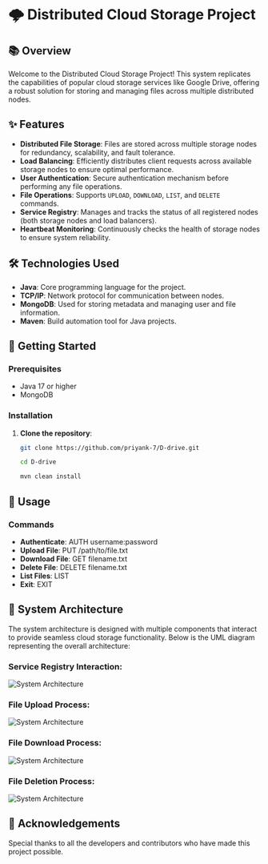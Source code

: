 # 🌩️ Distributed Cloud Storage Project

## 📚 Overview

Welcome to the Distributed Cloud Storage Project! This system replicates the capabilities of popular cloud storage services like Google Drive, offering a robust solution for storing and managing files across multiple distributed nodes.

## ✨ Features

- **Distributed File Storage**: Files are stored across multiple storage nodes for redundancy, scalability, and fault tolerance.
- **Load Balancing**: Efficiently distributes client requests across available storage nodes to ensure optimal performance.
- **User Authentication**: Secure authentication mechanism before performing any file operations.
- **File Operations**: Supports `UPLOAD`, `DOWNLOAD`, `LIST`, and `DELETE` commands.
- **Service Registry**: Manages and tracks the status of all registered nodes (both storage nodes and load balancers).
- **Heartbeat Monitoring**: Continuously checks the health of storage nodes to ensure system reliability.

## 🛠️ Technologies Used

- **Java**: Core programming language for the project.
- **TCP/IP**: Network protocol for communication between nodes.
- **MongoDB**: Used for storing metadata and managing user and file information.
- **Maven**: Build automation tool for Java projects.

## 🚀 Getting Started

### Prerequisites

- Java 17 or higher
- MongoDB

### Installation

1. **Clone the repository**:
   ```bash
   git clone https://github.com/priyank-7/D-drive.git
   ```
   ```bash
   cd D-drive
   ```
   ```bash
   mvn clean install
   ```

## 📘 Usage

### Commands

- **Authenticate**: AUTH username:password
- **Upload File**: PUT /path/to/file.txt
- **Download File**: GET filename.txt
- **Delete File**: DELETE filename.txt
- **List Files**: LIST
- **Exit**: EXIT

## 📐 System Architecture

The system architecture is designed with multiple components that interact to provide seamless cloud storage functionality. Below is the UML diagram representing the overall architecture:

### Service Registry Interaction:

![System Architecture](diagram.png)

### File Upload Process:

![System Architecture](Uploade_File_Diagram.png)

### File Download Process:

![System Architecture](Download_File_Diagram.png)

### File Deletion Process:

![System Architecture](Delete_File_Diagram.png)

## 🌟 Acknowledgements

Special thanks to all the developers and contributors who have made this project possible.
